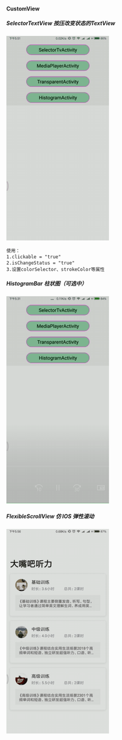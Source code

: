 #### CustomView


##### SelectorTextView 按压改变状态的TextView

![SelectorTextView](https://github.com/zhanf/CustomView/blob/master/images/selectorTextview.gif)
```
使用：
1.clickable = "true"
2.isChangeStatus = "true"
3.设置colorSelector、strokeColor等属性
```
##### HistogramBar 柱状图（可选中）

![HistogramBar](https://github.com/zhanf/CustomView/blob/master/images/HistogramBar.gif)

##### FlexibleScrollView 仿 IOS 弹性滚动

![FlexibleScrollView](https://github.com/zhanf/CustomView/blob/master/images/FlexibleScrollView.gif)
